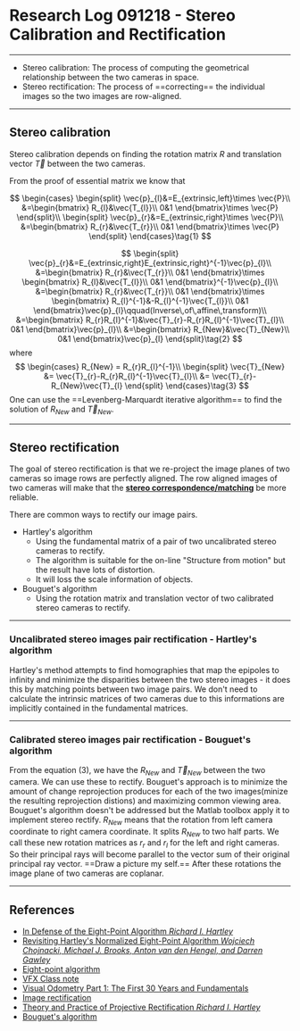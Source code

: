 # Research Log 091218 - Stereo Calibration and Rectification

---
+ Stereo calibration: The process of computing the geometrical relationship between the two cameras in space.
+ Stereo rectification: The process of ==correcting== the individual images so the two images are row-aligned.

---

## Stereo calibration

Stereo calibration depends on finding the rotation matrix $R$ and translation vector $\vec{T}$ between the two cameras.

From the proof of essential matrix we know that 

$$
\begin{cases}
\begin{split}
\vec{p}_{l}&=E_{extrinsic,left}\times \vec{P}\\
			&=\begin{bmatrix}
			R_{l}&\vec{T_{l}}\\
			0&1
			\end{bmatrix}\times \vec{P}
\end{split}\\
\begin{split}
\vec{p}_{r}&=E_{extrinsic,right}\times \vec{P}\\
			&=\begin{bmatrix}
			R_{r}&\vec{T_{r}}\\
			0&1
			\end{bmatrix}\times \vec{P}
\end{split}
\end{cases}\tag{1}
$$



$$
\begin{split}
\vec{p}_{r}&=E_{extrinsic,right}E_{extrinsic,right}^{-1}\vec{p}_{l}\\
&=\begin{bmatrix}
			R_{r}&\vec{T_{r}}\\
			0&1
  \end{bmatrix}\times
  \begin{bmatrix}
			R_{l}&\vec{T_{l}}\\
			0&1
  \end{bmatrix}^{-1}\vec{p}_{l}\\
&=\begin{bmatrix}
			R_{r}&\vec{T_{r}}\\
			0&1
\end{bmatrix}\times
\begin{bmatrix}
    R_{l}^{-1}&-R_{l}^{-1}\vec{T_{l}}\\
    0&1
\end{bmatrix}\vec{p}_{l}\qquad(Inverse\,of\,affine\,transform)\\
&=\begin{bmatrix}
R_{r}R_{l}^{-1}&\vec{T}_{r}-R_{r}R_{l}^{-1}\vec{T}_{l}\\
0&1
\end{bmatrix}\vec{p}_{l}\\
&=\begin{bmatrix}
R_{New}&\vec{T}_{New}\\
0&1
\end{bmatrix}\vec{p}_{l}
\end{split}\tag{2}
$$
where
$$
\begin{cases}
R_{New} = R_{r}R_{l}^{-1}\\
\begin{split}
\vec{T}_{New} &= \vec{T}_{r}-R_{r}R_{l}^{-1}\vec{T}_{l}\\
			&= \vec{T}_{r}-R_{New}\vec{T}_{l}
\end{split}
\end{cases}\tag{3}
$$
One can use the ==Levenberg-Marquardt iterative algorithm== to find the solution of $R_{New}$ and $\vec{T}_{New}$.

---

## Stereo rectification 

The goal of stereo rectification is that we re-project the image planes of two cameras so image rows are perfectly aligned. The row aligned images of two cameras will make that the **[stereo correspondence/matching](https://en.wikipedia.org/wiki/Correspondence_problem)** be more reliable. 

There are common ways to rectify our image pairs.

+ Hartley's algorithm 
  + Using the fundamental matrix of a pair of two uncalibrated stereo cameras to rectify. 
  + The algorithm is suitable for the on-line "Structure from motion" but the result have lots of distortion.
  + It will loss the scale information of objects.
+ Bouguet's algorithm
  + Using the rotation matrix and translation vector of two calibrated stereo cameras to rectify. 

---

### Uncalibrated stereo images pair rectification - Hartley's algorithm

Hartley's method attempts to find homographies that map the epipoles to infinity and minimize the disparities between the two stereo images - it does this by matching points between two image pairs. We don't need to calculate the intrinsic matrices of two cameras due to this informations are implicitly contained in the fundamental matrices.

---

### Calibrated stereo images pair rectification - Bouguet's algorithm

From the equation (3), we have the $R_{New}$ and $\vec{T}_{New}$ between the two camera. We can use these to rectify. Bouguet's approach is to minimize the amount of change reprojection produces for each of the two images(minize the resulting reprojection distions) and maximizing common viewing area. Bouguet's algorithm doesn't be addressed but the Matlab toolbox apply it to implement stereo rectify.  $R_{New}$ means that the rotation from left camera coordinate to right camera coordinate. It splits $R_{New}$ to two half parts. We call these new rotation matrices as $r_{r}$  and $r_{l}$ for the left and right cameras. So their principal rays will become parallel to the vector sum of their original principal ray vector. ==Draw a picture my self.== After these rotations the image plane of two cameras are coplanar. 



---

## References

+ [In Defense of the Eight-Point Algorithm *Richard I. Hartley*](https://www.cse.unr.edu/~bebis/CS485/Handouts/hartley.pdf)
+ [Revisiting Hartley's Normalized Eight-Point Algorithm *Wojciech Chojnacki, Michael J. Brooks, Anton van den Hengel, and Darren Gawley*](https://cs.adelaide.edu.au/~wojtek/papers/pami-nals2.pdf)
+ [Eight-point algorithm](https://en.wikipedia.org/wiki/Eight-point_algorithm)
+ [VFX Class note](https://www.csie.ntu.edu.tw/~cyy/courses/vfx/05spring/lectures/scribe/08scribe2.pdf)
+ [Visual Odometry Part 1: The First 30 Years and Fundamentals](https://www.ifi.uzh.ch/dam/jcr:5759a719-55db-4930-8051-4cc534f812b1/VO_Part_I_Scaramuzza.pdf)
+ [Image rectification](https://en.wikipedia.org/wiki/Image_rectification)
+ [Theory and Practice of Projective Rectification *Richard I. Hartley*](http://citeseerx.ist.psu.edu/viewdoc/download?doi=10.1.1.6.1107&rep=rep1&type=pdf)
+ [Bouguet's algorithm](http://www.vision.caltech.edu/bouguetj/calib_doc/)